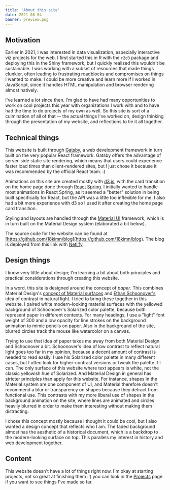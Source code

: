 ```yaml
---
title: 'About this site'
date: 2021-08-04
banner: preview.png
---
```


## Motivation

Earlier in 2021, I was interested in data visualization,
especially interactive viz projects for the web. I first
started this in R with the `r2d3` package and deploying this
in the Shiny framework, but I quickly realized this wouldn't
be sustainable. I was working with a subset of resources
that made things clunkier, often leading to frustrating
roadblocks and compromises on things I wanted to make. I
could be more creative and learn more if I worked in
JavaScript, since it handles HTML manipulation and browser
rendering almost natively.

I've learned a lot since then. I'm glad to have had many
opportunities to work on cool projects this year with
organizations I work with and to have had the time to do
projects of my own as well. So this site is sort of a
culmination of all of that -- the actual things I've worked
on, design thinking through the presentation of my website,
and reflections to tie it all together.

## Technical things

This website is built through
[Gatsby](https://www.gatsbyjs.com/), a web development
framework in turn built on the very popular React framework.
Gatsby offers the advantage of server-side static site
rendering, which means that users could experience faster
load times than client-rendered sites, but I just chose it
because it was recommended by the official React team. :)

Animations on this site are created mostly with
[d3.js](https://d3js.org/), with the card transition on the
home page done through
[React Spring](https://react-spring.io/). I initially wanted
to handle most animations in React Spring, as it seemed a
"better" solution in being built specifically for React, but
the API was a little too inflexible for me. I also had a bit
more experience with d3 so I used it after creating the home
page card transition.

Styling and layouts are handled through the
[Material UI](https://material-ui.com/) framework, which is
in turn built on the Material Design system (elaborated a
bit below).

The source code for the website can be found at
[https://github.com/18kimn/blog](https://github.com/18kimn/blog).
The blog is deployed from this link with
[Netlify](https://www.netlify.com/).

## Design things

I know very little about design; I'm learning a bit about
both principles and practical considerations through
creating this website.

In a word, this site is designed around the concept of
_paper_. This combines Material Design's
[concept of Material surfaces](https://material.io/design/environment/surfaces.html##material-environment)
and
[Ethan Schoonover's](https://ethanschoonover.com/solarized/)
idea of contrast in natural light. I tried to bring these
together in this website. I paired white modern-looking
material surfaces with the yellowed background of
Schoonover's Solarized color palette, because both represent
paper in different contexts. For many headings, I use a
"light" font weight of 300 and a low opacity for line
strokes on the background animation to mimic pencils on
paper. Also in the background of the site, blurred circles
track the mouse like watercolor on a canvas.

Trying to use that idea of paper takes me away from both
Material Design and Schoonover a bit. Schoonover's idea of
low contrast to reflect natural light goes too far in my
opinion, because a decent amount of contrast is needed to
read easily. I use his Solarized color palette in many
different cases, but I often look for higher-contrast
versions or tweak the palette if I can. The only surface of
this website where text appears is white, not the classic
yellowish hue of Solarized. And Material Design in general
has stricter principles than apply for this website. For
instance, shapes in the Material system are one component of
UI, and Material therefore doesn't recommend a blur or
transparency on shapes because they detract from functional
use. This contrasts with my more liberal use of shapes in
the background animation on the site, where lines are
animated and circles heavily blurred in order to make them
interesting without making them distracting.

I chose this concept mostly because I thought it could be
cool, but I also wanted a design concept that reflects who I
am. The faded background almost has the aesthetic of a
historical document, which is a backdrop to the
modern-looking surface on top. This parallels my interest in
history and web development together.

## Content

This website doesn't have a lot of things right now. I'm
okay at starting projects, not so great at finishing them
:') you can look in the [Projects](/projects) page if you
want to see things I've made so far.
